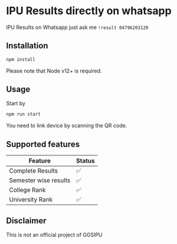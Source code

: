 # IPU Results directly on whatsapp

IPU Results on Whatsapp just ask me `!result 04796203120 `

## Installation

```bash
npm install
```

Please note that Node v12+ is required.

## Usage

Start by

```bash
npm run start
```

You need to link device by scanning the QR code.

## Supported features

| Feature               | Status |
| --------------------- | ------ |
| Complete Results      | ✅     |
| Semester wise results | ✅     |
| College Rank          | ✅     |
| University Rank       | ✅     |

## Disclaimer

This is not an official project of GGSIPU
